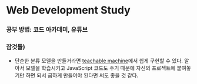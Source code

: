 # Web Development Study

### 공부 방법: 코드 아카데미, 유튜브  

### 잡것들)  
* 단순한 분류 모델을 만들거라면 [teachable machine](!https://teachablemachine.withgoogle.com/train)에서 쉽게 구현할 수 있다. 알아서 모델을 학습시키고 JavaScript 코드도 주기 때문에 자신의 프로젝트에 붙여놓기만 하면 되서 급하게 만들어야 된다면 써도 좋을 것 같다.  


